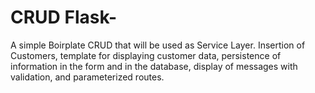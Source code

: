 # CRUD Flask-
A simple Boirplate CRUD that will be used as Service Layer. Insertion of Customers, template for displaying customer data, persistence of information in the form and in the database, display of messages with validation, and parameterized routes.
